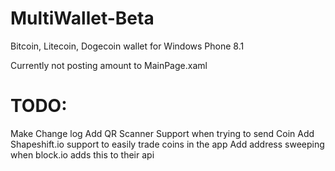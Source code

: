 MultiWallet-Beta
================

Bitcoin, Litecoin, Dogecoin wallet for Windows Phone 8.1


Currently not posting amount to MainPage.xaml


TODO:
=====

Make Change log
Add QR Scanner Support when trying to send Coin
Add Shapeshift.io support to easily trade coins in the app
Add address sweeping when block.io adds this to their api
